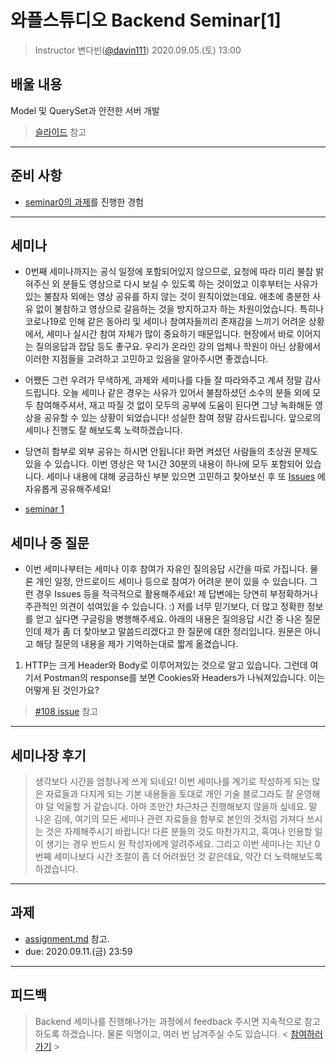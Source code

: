 # 와플스튜디오 Backend Seminar[1]

> Instructor 변다빈([@davin111](https://github.com/davin111))
> 2020.09.05.(토) 13:00

## 배울 내용
Model 및 QuerySet과 안전한 서버 개발
> [슬라이드](https://github.com/wafflestudio/rookies/blob/master/backend/seminar1/wafflestudio%2018.5%20Rookies%20Backend%20Seminar%201.pdf) 참고

---

## 준비 사항
- [seminar0의 과제](../seminar0/assignment.md)를 진행한 경험

---

## 세미나
- 0번째 세미나까지는 공식 일정에 포함되어있지 않으므로, 요청에 따라 미리 불참 밝혀주신 외 분들도 영상으로 다시 보실 수 있도록 하는 것이었고 이후부터는 사유가 있는
불참자 외에는 영상 공유를 하지 않는 것이 원칙이었는데요. 애초에 충분한 사유 없이 불참하고 영상으로 갈음하는 것을 방지하고자 하는 차원이었습니다. 특히나 코로나19로
인해 같은 동아리 및 세미나 참여자들끼리 존재감을 느끼기 어려운 상황에서, 세미나 실시간 참여 자체가 많이 중요하기 때문입니다. 현장에서 바로 이어지는 질의응답과
잡담 등도 좋구요. 우리가 온라인 강의 업체나 학원이 아닌 상황에서 이러한 지점들을 고려하고 고민하고 있음을 알아주시면 좋겠습니다.

- 어쨌든 그런 우려가 무색하게, 과제와 세미나를 다들 잘 따라와주고 계셔 정말 감사드립니다. 오늘 세미나 같은 경우는 사유가 있어서 불참하셨던 소수의 분들 외에 모두
참여해주셔서, 재고 따질 것 없이 모두의 공부에 도움이 된다면 그냥 녹화해둔 영상을 공유할 수 있는 상황이 되었습니다! 성실한 참여 정말 감사드립니다. 앞으로의
세미나 진행도 잘 해보도록 노력하겠습니다.

- 당연히 함부로 외부 공유는 하시면 안됩니다! 화면 켜셨던 사람들의 초상권 문제도 있을 수 있습니다. 이번 영상은 약 1시간 30분의 내용이 하나에 모두 포함되어 있습니다.
세미나 내용에 대해 궁금하신 부분 있으면 고민하고 찾아보신 후 또 [Issues](https://github.com/wafflestudio/rookies/issues) 에 자유롭게 공유해주세요!
- [seminar 1](https://youtu.be/VY90znVH4q4)

## 세미나 중 질문
- 이번 세미나부터는 세미나 이후 참여가 자유인 질의응답 시간을 따로 가집니다. 물론 개인 일정, 안드로이드 세미나 등으로 참여가 어려운 분이 있을 수 있습니다.
 그런 경우 Issues 등을 적극적으로 활용해주세요! 제 답변에는 당연히 부정확하거나 주관적인 의견이 섞여있을 수 있습니다. :) 저를 너무 믿기보다,
더 많고 정확한 정보를 얻고 싶다면 구글링을 병행해주세요. 아래의 내용은 질의응답 시간 중 나온 질문인데 제가 좀 더 찾아보고 말씀드리겠다고 한 질문에 대한
정리입니다. 원문은 아니고 해당 질문의 내용을 제가 기억하는대로 짧게 옮겼습니다.

1. HTTP는 크게 Header와 Body로 이루어져있는 것으로 알고 있습니다. 그런데 여기서 Postman의 response를 보면 Cookies와 Headers가 나눠져있습니다.
이는 어떻게 된 것인가요?
> [#108 issue](https://github.com/wafflestudio/rookies/issues/108) 참고

---

## 세미나장 후기
> 생각보다 시간을 엄청나게 쓰게 되네요! 이번 세미나를 계기로 작성하게 되는 많은 자료들과 다지게 되는 기본 내용들을 토대로 개인 기술 블로그라도 잘 운영해야
> 덜 억울할 거 같습니다. 아마 조만간 차근차근 진행해보지 않을까 싶네요. 말 나온 김에, 여기의 모든 세미나 관련 자료들을 함부로 본인의 것처럼 가져다 쓰시는 것은
> 자제해주시기 바랍니다! 다른 분들의 것도 마찬가지고, 혹여나 인용할 일이 생기는 경우 반드시 원 작성자에게 알려주세요. 그리고 이번 세미나는 지난 0번째
> 세미나보다 시간 조절이 좀 더 어려웠던 것 같은데요, 약간 더 노력해보도록 하겠습니다.

---

## 과제
- [assignment.md](assignment.md) 참고.
- due: 2020.09.11.(금) 23:59

---

## 피드백
> Backend 세미나를 진행해나가는 과정에서 feedback 주시면 지속적으로 참고하도록 하겠습니다. 물론 익명이고, 여러 번 남겨주실 수도 있습니다.
> < [참여하러 가기](https://forms.gle/3K2NK2uge8aABDB66) >
